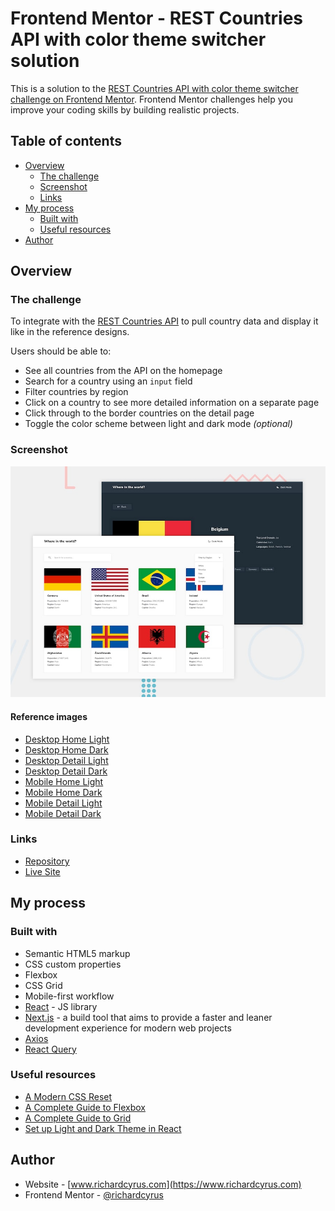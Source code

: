 # Frontend Mentor - REST Countries API with color theme switcher solution

This is a solution to the [REST Countries API with color theme switcher challenge on Frontend Mentor](https://www.frontendmentor.io/challenges/rest-countries-api-with-color-theme-switcher-5cacc469fec04111f7b848ca). Frontend Mentor challenges help you improve your coding skills by building realistic projects.

## Table of contents

- [Overview](#overview)
  - [The challenge](#the-challenge)
  - [Screenshot](#screenshot)
  - [Links](#links)
- [My process](#my-process)
  - [Built with](#built-with)
  - [Useful resources](#useful-resources)
- [Author](#author)

## Overview

### The challenge

To integrate with the [REST Countries API](https://restcountries.eu) to pull country data and display it like in the reference designs.

Users should be able to:

- See all countries from the API on the homepage
- Search for a country using an `input` field
- Filter countries by region
- Click on a country to see more detailed information on a separate page
- Click through to the border countries on the detail page
- Toggle the color scheme between light and dark mode _(optional)_

### Screenshot

![Reference preview](./design/reference/desktop-preview.jpg)

#### Reference images

- [Desktop Home Light](./design/reference/desktop-design-home-light.jpg)
- [Desktop Home Dark](./design/reference/desktop-design-home-dark.jpg)
- [Desktop Detail Light](./design/reference/desktop-design-detail-light.jpg)
- [Desktop Detail Dark](./design/reference/desktop-design-detail-dark.jpg)
- [Mobile Home Light](./design/reference/mobile-design-home-light.jpg)
- [Mobile Home Dark](./design/reference/mobile-design-home-dark.jpg)
- [Mobile Detail Light](./design/reference/mobile-design-detail-light.jpg)
- [Mobile Detail Dark](./design/reference/mobile-design-detail-dark.jpg)

### Links

- [Repository](https://github.com/richardcyrus/fm-rest-countries-api-app)
- [Live Site](https://fm-rest-countries-api-app.vercel.app/)

## My process

### Built with

- Semantic HTML5 markup
- CSS custom properties
- Flexbox
- CSS Grid
- Mobile-first workflow
- [React](https://reactjs.org/) - JS library
- [Next.js](https://vitejs.dev/) - a build tool that aims to provide a faster and leaner development experience for modern web projects
- [Axios](https://axios-http.com/)
- [React Query](https://react-query.tanstack.com/)

### Useful resources

- [A Modern CSS Reset](https://piccalil.li/blog/a-modern-css-reset/)
- [A Complete Guide to Flexbox](https://css-tricks.com/snippets/css/a-guide-to-flexbox/)
- [A Complete Guide to Grid](https://css-tricks.com/snippets/css/complete-guide-grid/)
- [Set up Light and Dark Theme in React](https://milddev.com/react/set-up-light-and-dark-theme-in-react/)

## Author

- Website - [www.richardcyrus.com](https://www.richardcyrus.com)
- Frontend Mentor - [@richardcyrus](https://www.frontendmentor.io/profile/richardcyrus)
